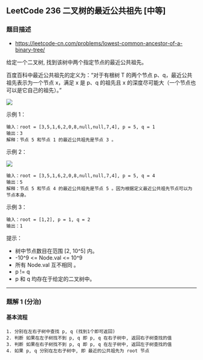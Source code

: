## LeetCode 236 二叉树的最近公共祖先 [中等]

### 题目描述

- https://leetcode-cn.com/problems/lowest-common-ancestor-of-a-binary-tree/

给定一个二叉树, 找到该树中两个指定节点的最近公共祖先。

百度百科中最近公共祖先的定义为：“对于有根树 T 的两个节点 p、q，最近公共祖先表示为一个节点 x，满足 x 是 p、q 的祖先且 x 的深度尽可能大（一个节点也可以是它自己的祖先）。”

![](https://assets.leetcode.com/uploads/2018/12/14/binarytree.png)

示例 1：

```
输入：root = [3,5,1,6,2,0,8,null,null,7,4], p = 5, q = 1
输出：3
解释：节点 5 和节点 1 的最近公共祖先是节点 3 。
```

示例 2：

![](https://assets.leetcode.com/uploads/2018/12/14/binarytree.png)

```
输入：root = [3,5,1,6,2,0,8,null,null,7,4], p = 5, q = 4
输出：5
解释：节点 5 和节点 4 的最近公共祖先是节点 5 。因为根据定义最近公共祖先节点可以为节点本身。
```

示例 3：

```
输入：root = [1,2], p = 1, q = 2
输出：1
```

提示：

- 树中节点数目在范围 [2, 10^5] 内。
- -10^9 <= Node.val <= 10^9
- 所有 Node.val 互不相同 。
- p != q
- p 和 q 均存在于给定的二叉树中。

---

### 题解 1 (分治)

#### 基本流程

```
1. 分别在左右子树中查找 p, q (找到1个即可返回)
2. 判断 如果在左子树找不到 p, q 即 p, q 在右子树中, 返回右子树查找的值
3. 判断 如果在右子树找不到 p, q 即 p, q 在左子树中, 返回左子树查找的值
4. 如果 p, q 分别在左右子树中, 即 最近的公共祖先为 root 节点
```
